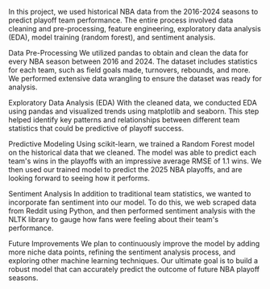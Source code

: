 In this project, we used historical NBA data from the 2016-2024 seasons to predict playoff team performance. The entire process involved data cleaning and pre-processing, feature engineering, exploratory data analysis (EDA), model training (random forest), and sentiment analysis.

Data Pre-Processing
We utilized pandas to obtain and clean the data for every NBA season between 2016 and 2024. The dataset includes statistics for each team, such as field goals made, turnovers, rebounds, and more. We performed extensive data wrangling to ensure the dataset was ready for analysis.

Exploratory Data Analysis (EDA)
With the cleaned data, we conducted EDA using pandas and visualized trends using matplotlib and seaborn. This step helped identify key patterns and relationships between different team statistics that could be predictive of playoff success.

Predictive Modeling
Using scikit-learn, we trained a Random Forest model on the historical data that we cleaned. The model was able to predict each team's wins in the playoffs with an impressive average RMSE of 1.1 wins. We then used our trained model to predict the 2025 NBA playoffs, and are looking forward to seeing how it performs. 

Sentiment Analysis 
In addition to traditional team statistics, we wanted to incorporate fan sentiment into our model. To do this, we web scraped data from Reddit using Python, and then performed sentiment analysis with the NLTK library to gauge how fans were feeling about their team's performance. 

Future Improvements
We plan to continuously improve the model by adding more niche data points, refining the sentiment analysis process, and exploring other machine learning techniques. Our ultimate goal is to build a robust model that can accurately predict the outcome of future NBA playoff seasons.
